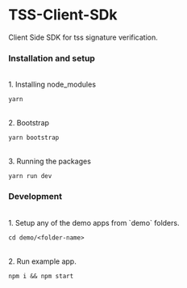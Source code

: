 
# TSS-Client-SDk
Client Side SDK for tss signature verification.

### Installation and setup
<br />
1. Installing node_modules

```
yarn
```

<br />
2. Bootstrap

```
yarn bootstrap
```
<br />
3. Running the packages

```
yarn run dev
```

### Development
<br />
1. Setup any of the demo apps from `demo` folders.

```
cd demo/<folder-name>
```

<br />
2. Run example app.

```
npm i && npm start
```

